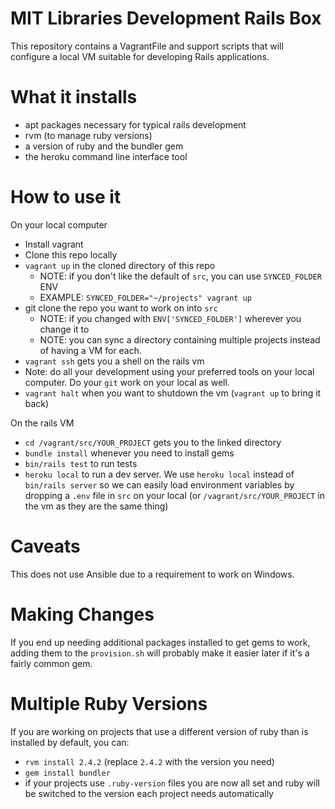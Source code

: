 MIT Libraries Development Rails Box
===
This repository contains a VagrantFile and support scripts that will configure
a local VM suitable for developing Rails applications.

What it installs
==
- apt packages necessary for typical rails development
- rvm (to manage ruby versions)
- a version of ruby and the bundler gem
- the heroku command line interface tool

How to use it
==
On your local computer
- Install vagrant
- Clone this repo locally
- `vagrant up` in the cloned directory of this repo
  - NOTE: if you don't like the default of `src`, you can use `SYNCED_FOLDER` ENV
  - EXAMPLE: `SYNCED_FOLDER="~/projects" vagrant up`
- git clone the repo you want to work on into `src`
  - NOTE: if you changed with `ENV['SYNCED_FOLDER']` wherever you change it to
  - NOTE: you can sync a directory containing multiple projects instead of having a VM for each.
- `vagrant ssh` gets you a shell on the rails vm
- Note: do all your development using your preferred tools on your local
computer. Do your `git` work on your local as well.
- `vagrant halt` when you want to shutdown the vm (`vagrant up` to bring it
   back)

On the rails VM
- `cd /vagrant/src/YOUR_PROJECT` gets you to the linked directory
- `bundle install` whenever you need to install gems
- `bin/rails test` to run tests
- `heroku local` to run a dev server. We use `heroku local` instead of
`bin/rails server` so we can easily load environment variables by dropping a
`.env` file in `src` on your local (or `/vagrant/src/YOUR_PROJECT` in the vm
as they are the same thing)

Caveats
==
This does not use Ansible due to a requirement to work on Windows.

Making Changes
==
If you end up needing additional packages installed to get gems to work,
adding them to the `provision.sh` will probably make it easier later if it's a
fairly common gem.

Multiple Ruby Versions
==
If you are working on projects that use a different version of ruby than is
installed by default, you can:
- `rvm install 2.4.2` (replace `2.4.2` with the version you need)
- `gem install bundler`
- if your projects use `.ruby-version` files you are now all set and ruby will
  be switched to the version each project needs automatically
